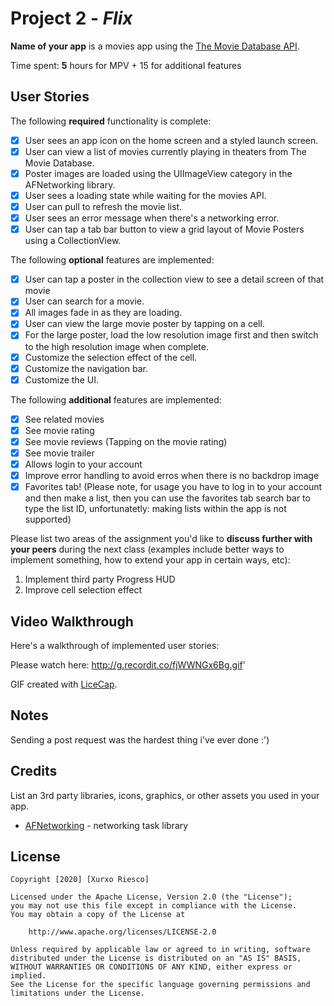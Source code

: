 # Project 2 - *Flix*

**Name of your app** is a movies app using the [The Movie Database API](http://docs.themoviedb.apiary.io/#).

Time spent: **5** hours for MPV + 15 for additional features

## User Stories

The following **required** functionality is complete:

- [x] User sees an app icon on the home screen and a styled launch screen.
- [x] User can view a list of movies currently playing in theaters from The Movie Database.
- [x] Poster images are loaded using the UIImageView category in the AFNetworking library.
- [x] User sees a loading state while waiting for the movies API.
- [x] User can pull to refresh the movie list.
- [x] User sees an error message when there's a networking error.
- [x] User can tap a tab bar button to view a grid layout of Movie Posters using a CollectionView.

The following **optional** features are implemented:

- [x] User can tap a poster in the collection view to see a detail screen of that movie
- [x] User can search for a movie.
- [x] All images fade in as they are loading.
- [x] User can view the large movie poster by tapping on a cell.
- [x] For the large poster, load the low resolution image first and then switch to the high resolution image when complete.
- [x] Customize the selection effect of the cell.
- [x] Customize the navigation bar.
- [x] Customize the UI.

The following **additional** features are implemented:

- [x] See related movies
- [x] See movie rating
- [x] See movie reviews (Tapping on the movie rating)
- [x] See movie trailer 
- [x] Allows login to your account
- [x] Improve error handling to avoid erros when there is no backdrop image
- [x] Favorites tab! (Please note, for usage you have to log in to your account and then make a list, then you can use the favorites tab search bar to type the list ID, unfortunatetly: making lists within the app is not supported)

Please list two areas of the assignment you'd like to **discuss further with your peers** during the next class (examples include better ways to implement something, how to extend your app in certain ways, etc):

1. Implement third party Progress HUD
2. Improve cell selection effect

## Video Walkthrough

Here's a walkthrough of implemented user stories:

Please watch here: http://g.recordit.co/fjWWNGx6Bg.gif'

GIF created with [LiceCap](http://www.cockos.com/licecap/).

## Notes
Sending a post request was the hardest thing i've ever done :')


## Credits

List an 3rd party libraries, icons, graphics, or other assets you used in your app.

- [AFNetworking](https://github.com/AFNetworking/AFNetworking) - networking task library

## License

    Copyright [2020] [Xurxo Riesco]

    Licensed under the Apache License, Version 2.0 (the "License");
    you may not use this file except in compliance with the License.
    You may obtain a copy of the License at

        http://www.apache.org/licenses/LICENSE-2.0

    Unless required by applicable law or agreed to in writing, software
    distributed under the License is distributed on an "AS IS" BASIS,
    WITHOUT WARRANTIES OR CONDITIONS OF ANY KIND, either express or implied.
    See the License for the specific language governing permissions and
    limitations under the License.
